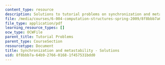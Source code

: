 ```yaml
---
content_type: resource
description: Solutions to tutorial problems on synchronization and metastability.
file: /media/courses/6-004-computation-structures-spring-2009/8f8bbb7a64b9276601681f457531bdd0_MIT6_004s09_tutor08_sol.pdf
file_type: application/pdf
learning_resource_types: []
ocw_type: OCWFile
parent_title: Tutorial Problems
parent_type: CourseSection
resourcetype: Document
title: Synchronization and metastability - Solutions
uid: 8f8bbb7a-64b9-2766-0168-1f457531bdd0
---
```

